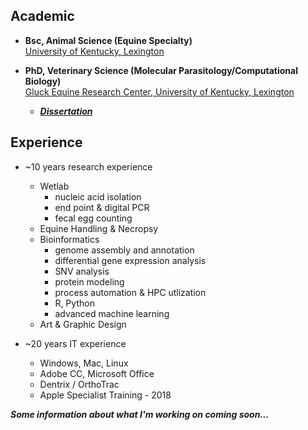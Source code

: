 ## Academic
- **Bsc, Animal Science (Equine Specialty)**\
[University of Kentucky, Lexington](https://www.uky.edu/)

- **PhD, Veterinary Science (Molecular Parasitology/Computational Biology)**\
[Gluck Equine Research Center, University of Kentucky, Lexington](https://gluck.ca.uky.edu/)
  - ***[Dissertation](https://uknowledge.uky.edu/gluck_etds/67/)***

## Experience
- ~10 years research experience
  - Wetlab
    - nucleic acid isolation  
    - end point & digital PCR
    - fecal egg counting
  - Equine Handling & Necropsy
  - Bioinformatics
    - genome assembly and annotation
    - differential gene expression analysis
    - SNV analysis
    - protein modeling
    - process automation & HPC utlization
    - R, Python
    - advanced machine learning
  - Art & Graphic Design
    
- ~20 years IT experience
  - Windows, Mac, Linux
  - Adobe CC, Microsoft Office
  - Dentrix / OrthoTrac
  - Apple Specialist Training - 2018

***Some information about what I'm working on coming soon...***
